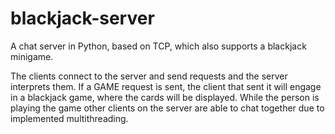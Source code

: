 # blackjack-server
A chat server in Python, based on TCP, which also supports a blackjack minigame. 

The clients connect to the server and send requests and the server interprets them. If a GAME request is sent, the client that sent it will engage in a blackjack game, where the cards will be displayed. While the person is playing the game other clients on the server are able to chat together due to implemented multithreading. 
